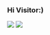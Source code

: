 ### Hi Visitor:)

![](https://github-readme-stats.vercel.app/api?username=StefanHeng&count_private=true&show_icons=true&theme=onedark)
![](https://github-readme-stats.vercel.app/api/top-langs/?username=StefanHeng&count_private=true&langs_count=6&layout=compact&theme=onedark&hide=jupyternotebook)

<!--
**StefanHeng/StefanHeng** is a ✨ _special_ ✨ repository because its `README.md` (this file) appears on your GitHub profile.

Here are some ideas to get you started:

- 🔭 I’m currently working on ...
- 🌱 I’m currently learning ...
- 👯 I’m looking to collaborate on ...
- 🤔 I’m looking for help with ...
- 💬 Ask me about ...
- 📫 How to reach me: ...
- 😄 Pronouns: ...
- ⚡ Fun fact: ...
-->
